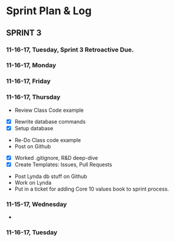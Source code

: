 # Sprint Plan & Log



## SPRINT 3




### 11-16-17, Tuesday, Sprint 3 Retroactive Due.




### 11-16-17, Monday



### 11-16-17, Friday




### 11-16-17, Thursday
- Review Class Code example
- [X] Rewrite database commands
- [X] Setup database
- Re-Do Class code example
- Post on Github
- [X] Worked .gitignore, R&D deep-dive
- [X] Create Templates: Issues, Pull Requests
- Post Lynda db stuff on Github
- Work on Lynda
- Put in a ticket for adding Core 10 values book to sprint process.

### 11-15-17, Wednesday
- 



### 11-16-17, Tuesday




